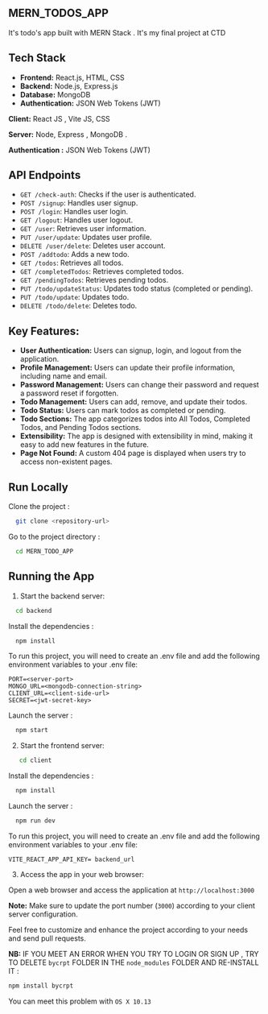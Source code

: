 ## MERN_TODOS_APP

It's todo's app built with MERN Stack . It's my final project at CTD

## Tech Stack

- **Frontend:** React.js, HTML, CSS
- **Backend:** Node.js, Express.js
- **Database:** MongoDB
- **Authentication:** JSON Web Tokens (JWT)

**Client:** React JS , Vite JS, CSS

**Server:** Node, Express , MongoDB .

**Authentication :** JSON Web Tokens (JWT)

## API Endpoints

- `GET /check-auth`: Checks if the user is authenticated.
- `POST /signup`: Handles user signup.
- `POST /login`: Handles user login.
- `GET /logout`: Handles user logout.
- `GET /user`: Retrieves user information.
- `PUT /user/update`: Updates user profile.
- `DELETE /user/delete`: Deletes user account.
- `POST /addtodo`: Adds a new todo.
- `GET /todos`: Retrieves all todos.
- `GET /completedTodos`: Retrieves completed todos.
- `GET /pendingTodos`: Retrieves pending todos.
- `PUT /todo/updateStatus`: Updates todo status (completed or pending).
- `PUT /todo/update`: Updates todo.
- `DELETE /todo/delete`: Deletes todo.

## Key Features:

- **User Authentication:** Users can signup, login, and logout from the application.
- **Profile Management:** Users can update their profile information, including name and email.
- **Password Management:** Users can change their password and request a password reset if forgotten.
- **Todo Management:** Users can add, remove, and update their todos.
- **Todo Status:** Users can mark todos as completed or pending.
- **Todo Sections:** The app categorizes todos into All Todos, Completed Todos, and Pending Todos sections.
- **Extensibility:** The app is designed with extensibility in mind, making it easy to add new features in the future.
- **Page Not Found:** A custom 404 page is displayed when users try to access non-existent pages.

## Run Locally

Clone the project :

```bash
  git clone <repository-url>
```

Go to the project directory :

```bash
  cd MERN_TODO_APP
```

## Running the App

1. Start the backend server:

```bash
  cd backend
```

Install the dependencies :

```bash
  npm install
```

To run this project, you will need to create an .env file and add the following environment variables to your .env file:

```
PORT=<server-port>
MONGO_URL=<mongodb-connection-string>
CLIENT_URL=<client-side-url>
SECRET=<jwt-secret-key>

```

Launch the server :

```bash
  npm start
```

2. Start the frontend server:

```bash
   cd client
```

Install the dependencies :

```bash
  npm install
```

Launch the server :

```bash
  npm run dev
```

To run this project, you will need to create an .env file and add the following environment variables to your .env file:

```
VITE_REACT_APP_API_KEY= backend_url
```

3. Access the app in your web browser:

Open a web browser and access the application at `http://localhost:3000`

**Note:** Make sure to update the port number (`3000`) according to your client server configuration.

Feel free to customize and enhance the project according to your needs and send pull requests.

**NB:** IF YOU MEET AN ERROR WHEN YOU TRY TO LOGIN OR SIGN UP , TRY TO DELETE `bycrpt` FOLDER IN THE `node_modules` FOLDER AND RE-INSTALL IT :

```bash
npm install bycrpt
```

You can meet this problem with `OS X 10.13`
